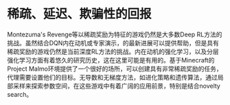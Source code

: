 # 稀疏、延迟、欺骗性的回报

Montezuma's Revenge等以稀疏奖励为特征的游戏仍然是大多数Deep RL方法的挑战。虽然结合DQN内在动机或专家演示，的最新进展可以提供帮助，但是具有稀疏奖励的游戏仍然是当前深度RL方法的挑战。内在动机的强化学习，以及分层强化学习方面有着悠久的研究历史，这在这里可能是有用的。基于Minecraft的Project Malmo环境提供了一个很好的场所，可以创建具有非常稀疏奖励的任务，代理需要设置他们的目标。无导数和无梯度方法，如进化策略和遗传算法，通过局部采样来探索参数空间，在这些游戏中有着广阔的应用前景，特别是结合novelty search。

